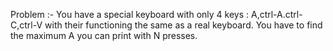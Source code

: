 Problem :- 
    You have a special keyboard with only 4 keys :
    A,ctrl-A.ctrl-C,ctrl-V with their functioning the same as a real keyboard.
    You have to find the maximum A you can print with N presses.
